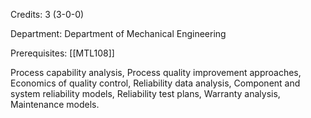 Credits: 3 (3-0-0)

Department: Department of Mechanical Engineering

Prerequisites: [[MTL108]]

Process capability analysis, Process quality improvement approaches, Economics of quality control, Reliability data analysis, Component and system reliability models, Reliability test plans, Warranty analysis, Maintenance models.